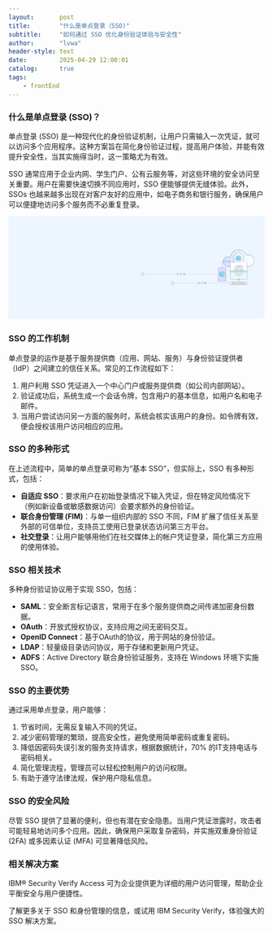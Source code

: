 ```yaml
---
layout:       post
title:        "什么是单点登录（SSO)"
subtitle:     "如何通过 SSO 优化身份验证体验与安全性"
author:       "lvwa"
header-style: text
date:         2025-04-29 12:00:01
catalog:      true
tags:
    - frontEnd
---
```


### 什么是单点登录 (SSO)？
单点登录 (SSO) 是一种现代化的身份验证机制，让用户只需输入一次凭证，就可以访问多个应用程序。这种方案旨在简化身份验证过程，提高用户体验，并能有效提升安全性，当其实施得当时，这一策略尤为有效。

SSO 通常应用于企业内网、学生门户、公有云服务等，对这些环境的安全访问至关重要。用户在需要快速切换不同应用时，SSO 便能够提供无缝体验。此外， SSOs 也越来越多出现在对客户友好的应用中，如电子商务和银行服务，确保用户可以便捷地访问多个服务而不必重复登录。

![image](/img/2025-04-29/article_2025-04-29_162534_ibmletl0js_img1.png)

### SSO 的工作机制
单点登录的运作是基于服务提供商（应用、网站、服务）与身份验证提供者（IdP）之间建立的信任关系。常见的工作流程如下：
1. 用户利用 SSO 凭证进入一个中心门户或服务提供商（如公司内部网站）。
2. 验证成功后，系统生成一个会话令牌，包含用户的基本信息，如用户名和电子邮件。
3. 当用户尝试访问另一方面的服务时，系统会核实该用户的身份。如令牌有效，便会授权该用户访问相应的应用。

### SSO 的多种形式
在上述流程中，简单的单点登录可称为“基本 SSO”，但实际上，SSO 有多种形式，包括：
- **自适应 SSO**：要求用户在初始登录情况下输入凭证，但在特定风险情况下（例如新设备或敏感数据访问）会要求额外的身份验证。
- **联合身份管理 (FIM)**：与单一组织内部的 SSO 不同，FIM 扩展了信任关系至外部的可信单位，支持员工使用已登录状态访问第三方平台。
- **社交登录**：让用户能够用他们在社交媒体上的帐户凭证登录，简化第三方应用的使用体验。

### SSO 相关技术
多种身份验证协议用于实现 SSO，包括：
- **SAML**：安全断言标记语言，常用于在多个服务提供商之间传递加密身份数据。
- **OAuth**：开放式授权协议，支持应用之间无密码交互。
- **OpenID Connect**：基于OAuth的协议，用于网站的身份验证。
- **LDAP**：轻量级目录访问协议，用于存储和更新用户凭证。
- **ADFS**：Active Directory 联合身份验证服务，支持在 Windows 环境下实施 SSO。

### SSO 的主要优势
通过采用单点登录，用户能够：
1. 节省时间，无需反复输入不同的凭证。
2. 减少密码管理的繁琐，提高安全性，避免使用简单密码或重复密码。
3. 降低因密码失误引发的服务支持请求，根据数据统计，70% 的IT支持电话与密码相关。
4. 简化管理流程，管理员可以轻松控制用户的访问权限。
5. 有助于遵守法律法规，保护用户隐私信息。 

### SSO 的安全风险
尽管 SSO 提供了显著的便利，但也有潜在安全隐患。当用户凭证泄露时，攻击者可能轻易地访问多个应用。因此，确保用户采取复杂密码，并实施双重身份验证 (2FA) 或多因素认证 (MFA) 可显著降低风险。

### 相关解决方案
IBM® Security Verify Access 可为企业提供更为详细的用户访问管理，帮助企业平衡安全与用户便捷性。

了解更多关于 SSO 和身份管理的信息，或试用 IBM Security Verify，体验强大的 SSO 解决方案。